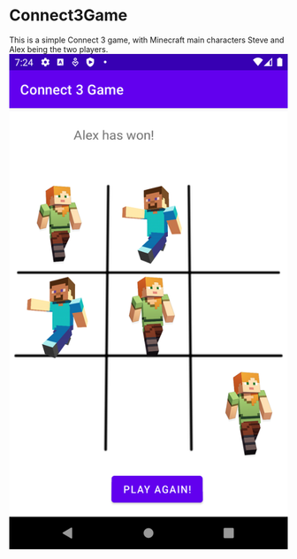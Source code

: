 # Connect3Game
This is a simple Connect 3 game, with Minecraft main characters Steve and Alex being the two players.
![Product](./appImages/product.png)